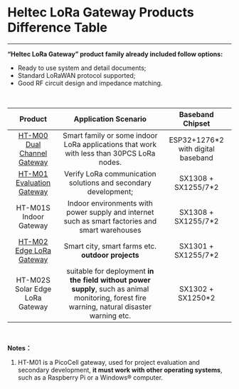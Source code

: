 # Heltec LoRa Gateway Products Difference Table



------

**“Heltec LoRa Gateway” product family already included follow options:**

- Ready to use system and detail documents;
-  Standard LoRaWAN protocol supported;
- Good RF circuit design and impedance matching.

&nbsp;

|                           Product                            |                     Application Scenario                     |          Baseband Chipset          |
| :----------------------------------------------------------: | :----------------------------------------------------------: | :--------------------------------: |
| [HT-M00 Dual Channel Gateway](https://heltec.org/project/ht-m00/) | Smart family or some indoor LoRa applications that work with less than 30PCS LoRa nodes. | ESP32+1276*2 with digital baseband |
| [HT-M01 Evaluation Gateway](<https://heltec.org/project/ht-m01/>) | Verify LoRa communication solutions and secondary development; |        SX1308 + SX1255/7*2         |
|                    HT-M01S Indoor Gateway                    | Indoor environments with power supply and internet such as smart factories and smart warehouses |        SX1308 + SX1255/7*2         |
| [HT-M02 Edge LoRa Gateway](<https://heltec.org/project/ht-m02/>) |      Smart city, smart farms etc. **outdoor projects**       |        SX1301 + SX1255/7*2         |
|               HT-M02S Solar Edge LoRa Gateway                | suitable for deployment **in the field without power supply**, such as animal monitoring, forest fire warning, natural disaster warning etc. |         SX1302 + SX1250*2          |

&nbsp;

**Notes：**

1. HT-M01 is a PicoCell gateway, used for project evaluation and secondary development, **it must work with other operating systems**, such as a Raspberry Pi or a Windows® computer.


